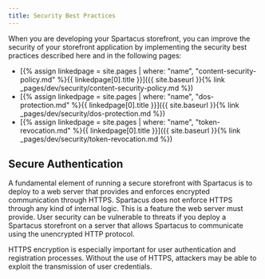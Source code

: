 ```yaml
---
title: Security Best Practices
---
```


When you are developing your Spartacus storefront, you can improve the security of your storefront application by implementing the security best practices described here and in the following pages:

- [{% assign linkedpage = site.pages | where: "name", "content-security-policy.md" %}{{ linkedpage[0].title }}]({{ site.baseurl }}{% link _pages/dev/security/content-security-policy.md %})
- [{% assign linkedpage = site.pages | where: "name", "dos-protection.md" %}{{ linkedpage[0].title }}]({{ site.baseurl }}{% link _pages/dev/security/dos-protection.md %})
- [{% assign linkedpage = site.pages | where: "name", "token-revocation.md" %}{{ linkedpage[0].title }}]({{ site.baseurl }}{% link _pages/dev/security/token-revocation.md %})

## Secure Authentication

A fundamental element of running a secure storefront with Spartacus is to deploy to a web server that provides and enforces encrypted communication through HTTPS. Spartacus does not enforce HTTPS through any kind of internal logic. This is a feature the web server must provide. User security can be vulnerable to threats if you deploy a Spartacus storefront on a server that allows Spartacus to communicate using the unencrypted HTTP protocol.

HTTPS encryption is especially important for user authentication and registration processes. Without the use of HTTPS, attackers may be able to exploit the transmission of user credentials.
